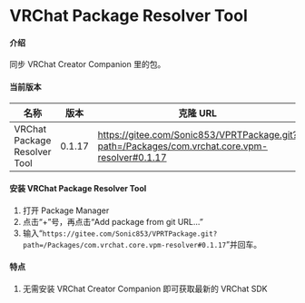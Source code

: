 # VRChat Package Resolver Tool

#### 介绍

同步 VRChat Creator Companion 里的包。

#### 当前版本

| 名称                         | 版本   | 克隆 URL                                                                                           |
| ---------------------------- | ------ | -------------------------------------------------------------------------------------------------- |
| VRChat Package Resolver Tool | 0.1.17 | https://gitee.com/Sonic853/VPRTPackage.git?path=/Packages/com.vrchat.core.vpm-resolver#0.1.17 |

#### 安装 VRChat Package Resolver Tool

1. 打开 Package Manager
2. 点击“+”号，再点击“Add package from git URL...”
3. 输入“`https://gitee.com/Sonic853/VPRTPackage.git?path=/Packages/com.vrchat.core.vpm-resolver#0.1.17`”并回车。

#### 特点

1. 无需安装 VRChat Creator Companion 即可获取最新的 VRChat SDK
